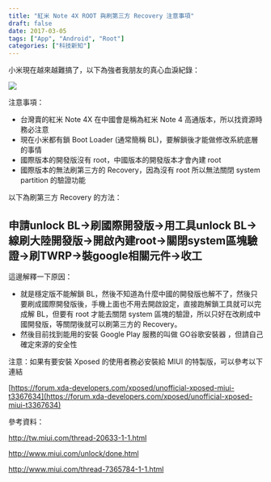 ```yaml
---
title: "紅米 Note 4X ROOT 與刷第三方 Recovery 注意事項"
draft: false
date: 2017-03-05
tags: ["App", "Android", "Root"]
categories: ["科技新知"]
---
```



小米現在越來越難搞了，以下為強者我朋友的真心血淚紀錄：


![](https://hiy.tw/tech/note_4x_root/1.png)


<!--more-->

注意事項：
* 台灣賣的紅米 Note 4X 在中國會是稱為紅米 Note 4 高通版本，所以找資源時務必注意
* 現在小米都有鎖 Boot Loader (通常簡稱 BL)，要解鎖後才能做修改系統底層的事情
* 國際版本的開發版沒有 root，中國版本的開發版本才會內建 root
* 國際版本的無法刷第三方的 Recovery，因為沒有 root 所以無法關閉 system partition 的驗證功能


以下為刷第三方 Recovery 的方法：

## 申請unlock BL->刷國際開發版->用工具unlock BL->線刷大陸開發版->開啟內建root->關閉system區塊驗證->刷TWRP->裝google相關元件->收工


這邊解釋一下原因：
* 就是穩定版不能解鎖 BL，然後不知道為什麼中國的開發版也解不了，然後只要刷成國際開發版後，手機上面也不用去開啟設定，直接跑解鎖工具就可以完成解 BL，但要有 root 才能去關閉 system 區塊的驗證，所以只好在改刷成中國開發版，等關閉後就可以刷第三方的 Recovery。
* 然後目前找到能用的安裝 Google Play 服務的叫做 GO谷歌安裝器 ，但請自己確定來源的安全性


注意：如果有要安裝 Xposed 的使用者務必安裝給 MIUI 的特製版，可以參考以下連結

[https://forum.xda-developers.com/xposed/unofficial-xposed-miui-t3367634](https://forum.xda-developers.com/xposed/unofficial-xposed-miui-t3367634)




參考資料：

http://tw.miui.com/thread-20633-1-1.html

http://www.miui.com/unlock/done.html

http://www.miui.com/thread-7365784-1-1.html




